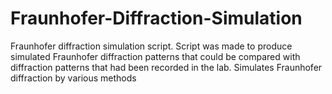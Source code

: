 # Fraunhofer-Diffraction-Simulation
Fraunhofer diffraction simulation script. Script was made to produce simulated Fraunhofer diffraction patterns that could be compared with diffraction patterns that had been recorded in the lab. Simulates Fraunhofer diffraction by various methods
